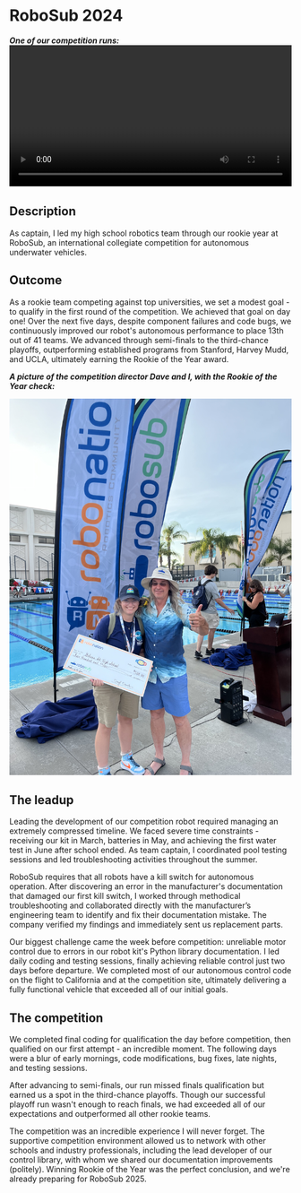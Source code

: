 # RoboSub 2024
***One of our competition runs:***
<video src="videos/goodRunLowQuality.mp4" width="100%" controls></video>


## Description
As captain, I led my high school robotics team through our rookie year at RoboSub, an international collegiate competition for autonomous underwater vehicles.

## Outcome
As a rookie team competing against top universities, we set a modest goal - to qualify in the first round of the competition.  We achieved that goal on day one! Over the next five days, despite component failures and code bugs, we continuously improved our robot's autonomous performance to place 13th out of 41 teams. We advanced through semi-finals to the third-chance playoffs, outperforming established programs from Stanford, Harvey Mudd, and UCLA, ultimately earning the Rookie of the Year award.

***A picture of the competition director Dave and I, with the Rookie of the Year check:***

![Picture with Dave](/images/haydenDaveAndCheck.jpg)

## The leadup
Leading the development of our competition robot required managing an extremely compressed timeline. We faced severe time constraints - receiving our kit in March, batteries in May, and achieving the first water test in June after school ended. As team captain, I coordinated pool testing sessions and led troubleshooting activities throughout the summer.

RoboSub requires that all robots have a kill switch for autonomous operation. After discovering an error in the manufacturer's documentation that damaged our first kill switch, I worked through methodical troubleshooting and collaborated directly with the manufacturer’s engineering team to identify and fix their documentation mistake. The company verified my findings and immediately sent us replacement parts. 

Our biggest challenge came the week before competition: unreliable motor control due to errors in our robot kit's Python library documentation. I led daily coding and testing sessions, finally achieving reliable control just two days before departure. We completed most of our autonomous control code on the flight to California and at the competition site, ultimately delivering a fully functional vehicle that exceeded all of our initial goals.

## The competition
We completed final coding for qualification the day before competition, then qualified on our first attempt - an incredible moment. The following days were a blur of early mornings, code modifications, bug fixes, late nights, and testing sessions.

After advancing to semi-finals, our run missed finals qualification but earned us a spot in the third-chance playoffs. Though our successful playoff run wasn't enough to reach finals, we had exceeded all of our expectations and outperformed all other rookie teams.

The competition was an incredible experience I will never forget. The supportive competition environment allowed us to network with other schools and industry professionals, including the lead developer of our control library, with whom we shared our documentation improvements (politely). Winning Rookie of the Year was the perfect conclusion, and we're already preparing for RoboSub 2025.
